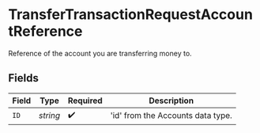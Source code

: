 # TransferTransactionRequestAccountReference

Reference of the account you are transferring money to.


## Fields

| Field                             | Type                              | Required                          | Description                       |
| --------------------------------- | --------------------------------- | --------------------------------- | --------------------------------- |
| `ID`                              | *string*                          | :heavy_check_mark:                | 'id' from the Accounts data type. |